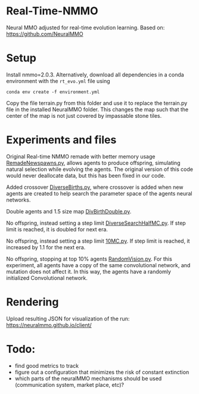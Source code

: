 # Real-Time-NMMO

Neural MMO adjusted for real-time evolution learning.
Based on: https://github.com/NeuralMMO

# Setup
Install nmmo=2.0.3. Alternatively, download all dependencies in a conda environment with the `rt_evo.yml` file using 
```
conda env create -f environment.yml
```

Copy the file terrain.py from this folder and use it to replace the terrain.py file in the installed NeuralMMO folder. This changes the map such that the center of the map is not just covered by impassable stone tiles.

# Experiments and files

Original Real-time NMMO remade with better memory usage [RemadeNewspawns.py](./RemadeNewspawns.py), allows agents to produce offspring, simulating natural selection while evolving the agents. The original version of this code would never deallocate data, but this has been fixed in our code.

Added crossover [DiverseBirths.py](DiverseBirths.py), where crossover is added when new agents are created to help search the parameter space of the agents neural networks.

Double agents and 1.5 size map [DivBirthDouble.py](DivBirthDouble.py).

No offspring, instead setting a step limit [DiverseSearchHalfMC.py](DiverseSearchHalfMC.py). If step limit is reached, it is doubled for next era.

No offspring, instead setting a step limit [10MC.py](10MC.py). If step limit is reached, it increased by 1.1 for the next era.

No offspring, stopping at top 10% agents [RandomVision.py](./RandomVision.py). For this experiment, all agents have a copy of the same convolutional network, and mutation does not affect it. In this way, the agents have a randomly initialized Convolutional network.


# Rendering

Upload resulting JSON for visualization of the run:
https://neuralmmo.github.io/client/

# Todo:
- find good metrics to track
- figure out a configuration that minimizes the risk of constant extinction
- which parts of the neuralMMO mechanisms should be used (communication system, market place, etc)?

